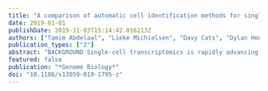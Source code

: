 ```yaml
---
title: "A comparison of automatic cell identification methods for single-cell RNA sequencing data"
date: 2019-01-01
publishDate: 2019-11-03T15:14:42.016213Z
authors: ["Tamim Abdelaal", "Lieke Michielsen", "Davy Cats", "Dylan Hoogduin", "Hailiang Mei", "Marcel J. T. Reinders", "Ahmed Mahfouz"]
publication_types: ["2"]
abstract: "BACKGROUND Single-cell transcriptomics is rapidly advancing our understanding of the cellular composition of complex tissues and organisms. A major limitation in most analysis pipelines is the reliance on manual annotations to determine cell identities, which are time-consuming and irreproducible. The exponential growth in the number of cells and samples has prompted the adaptation and development of supervised classification methods for automatic cell identification. RESULTS Here, we benchmarked 22 classification methods that automatically assign cell identities including single-cell-specific and general-purpose classifiers. The performance of the methods is evaluated using 27 publicly available single-cell RNA sequencing datasets of different sizes, technologies, species, and levels of complexity. We use 2 experimental setups to evaluate the performance of each method for within dataset predictions (intra-dataset) and across datasets (inter-dataset) based on accuracy, percentage of unclassified cells, and computation time. We further evaluate the methods' sensitivity to the input features, number of cells per population, and their performance across different annotation levels and datasets. We find that most classifiers perform well on a variety of datasets with decreased accuracy for complex datasets with overlapping classes or deep annotations. The general-purpose support vector machine classifier has overall the best performance across the different experiments. CONCLUSIONS We present a comprehensive evaluation of automatic cell identification methods for single-cell RNA sequencing data. All the code used for the evaluation is available on GitHub ( https://github.com/tabdelaal/scRNAseq_Benchmark ). Additionally, we provide a Snakemake workflow to facilitate the benchmarking and to support the extension of new methods and new datasets."
featured: false
publication: "*Genome Biology*"
doi: "10.1186/s13059-019-1795-z"
---
```


